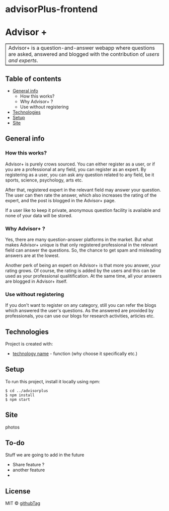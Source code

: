 # advisorPlus-frontend
# Advisor +
<table border>
<tr>
<td>
Advisor+ is a question-and-answer webapp where questions are asked, answered and blogged with the contribution of <i>users and experts</i>.  
</td>
</tr>
</table>



## Table of contents
* [General info](#general-info)
	* How this works?
	* Why Advisor+ ?
	* Use without registering
* [Technologies](#technologies)
* [Setup](#setup)
* [Site](#setup)

## General info
### How this works?
Advisor+ is purely crows sourced. You can either register as a user, or if you are a professional at any field, you can register as an expert. By registering as a user, you can ask any question related to any field, be it sports, science, psychology, arts etc. 

After that, registered expert in the relevant field may answer your question. The user can then rate the answer, which also increases the rating of the expert, and the post is blogged in the Advisor+ page. 

If a user like to keep it private, anonymous question facility is available and none of your data will be stored. 

### Why Advisor+ ?
Yes, there are many question-answer platforms in the market. But what makes Advisor+ unique is that only registered professional in the relevant field can answer the questions. So, the chance to get spam and misleading answers are at the lowest. 

Another perk of being an expert on Advisor+ is that more you answer, your rating grows. Of course, the rating is added by the users and this can be used as your professional qualitification. At the same time, all your answers are blogged in Advisor+ itself. 

### Use without registering

If you don't want to register on any category, still you can refer the blogs which answered the user's questions. As the answered are provided by professionals, you can use our blogs for research activities, articles etc.
	
## Technologies
Project is created with:
* [technology name](www.technology.com/home) - function (why choose it specifically etc.)
	
## Setup
To run this project, install it locally using npm:

```
$ cd ../advisorplus
$ npm install
$ npm start
```

## Site

photos

## To-do
Stuff we are going to add in the future
* Share feature ?
* another feature
* 
## License
MIT © [githubTag](https://github.com/tagname)
